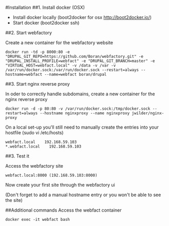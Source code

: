 #Installation
##1. Install docker (OSX)

- Install docker locally (boot2docker for osx http://boot2docker.io/)
- Start docker (boot2docker ssh)

##2. Start webfactory

Create a new container for the webfactory website

    docker run -td -p 8000:80 -e "DRUPAL_GIT_REPO=https://github.com/Boran/webfactory.git" -e "DRUPAL_INSTALL_PROFILE=webfact" -e "DRUPAL_GIT_BRANCH=master" -e "VIRTUAL_HOST=webfact.local" -v /data -v /var -v /var/run/docker.sock:/var/run/docker.sock --restart=always --hostname=webfact --name=webfact boran/drupal

##3. Start nginx reverse proxy

In oder to correctly handle subdomains, create a new container for the nginx reverse proxy

    docker run -d -p 80:80 -v /var/run/docker.sock:/tmp/docker.sock --restart=always --hostname nginxproxy --name nginxproxy jwilder/nginx-proxy

On a local set-up you'll still need to manually create the entries into your hostfile (sudo vi /etc/hosts)

    webfact.local    192.168.59.103
    *.webfact.local    192.168.59.103

##3. Test it

Access the webfactory site 

    webfact.local:8000 (192.168.59.103:8000)

Now create your first site through the webfactory ui

(Don't forget to add a manual hostname entry or you won't be able to see the site)

##Additional commands
Access the webfact container
    
    docker exec -it webfact bash
